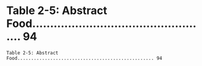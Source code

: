 # Table 2-5: Abstract Food.................................................. 94

```
Table 2-5: Abstract Food.................................................. 94

```
